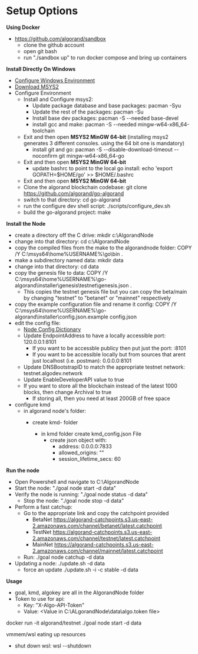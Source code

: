 # Setup Options

**Using Docker**
- https://github.com/algorand/sandbox
  - clone the github account
  - open git bash
  - run "./sandbox up" to run docker compose and bring up containers

**Install Directly On Windows**
* [Configure Windows Environment](https://developer.algorand.org/tutorials/compile-and-run-the-algorand-node-natively-windows/)
* [Download MSYS2](https://www.msys2.org/)
* Configure Environment
  * Install and Configure msys2:
    * Update package database and base packages: pacman -Syu
    * Update the rest of the packages: pacman -Su
    * Install base dev packages: pacman -S --needed base-devel 
    * install gcc and make: pacman -S --needed mingw-w64-x86_64-toolchain
  * Exit and then open **MSYS2 MinGW 64-bit** (installing msys2 generates 3 different consoles.  using the 64 bit one is mandatory)
    * install git and go: pacman -S --disable-download-timeout --noconfirm git mingw-w64-x86_64-go
  * Exit and then open **MSYS2 MinGW 64-bit** 
    * update bashrc to point to the local go install: echo 'export GOPATH=$HOME/go' >> $HOME/.bashrc
  * Exit and then open **MSYS2 MinGW 64-bit** 
  * Clone the algorand blockchain codebase: git clone https://github.com/algorand/go-algorand
  * switch to that directory: cd go-algorand
  * run the configure dev shell script: ./scripts/configure_dev.sh
  * build the go-algorand project: make

**Install the Node**
  * create a directory off the C drive: mkdir c:\AlgorandNode
  * change into that directory: cd c:\AlgorandNode
  * copy the compiled files from the make to the algorandnode folder: COPY /Y C:\msys64\home\%USERNAME%\go\bin .
  * make a subdirectory named data: mkdir data
  * change into that directory: cd data
  * copy the genesis file to data: COPY /Y C:\msys64\home\%USERNAME%\go-algorand\installer\genesis\testnet\genesis.json .
    * This copies the testnet genesis file but you can copy the beta/main by changing "testnet" to "betanet" or "mainnet" respectively
  * copy the example configuration file and rename it config: COPY /Y C:\msys64\home\%USERNAME%\go-algorand\installer\config.json.example config.json
  * edit the config file: 
    * [Node Config Dictionary](https://developer.algorand.org/docs/reference/node/config/)
    * Update EndpointAddress to have a locally accessible port: 120.0.0.1:8101
      * If you want to be accessble publicy then put just the port: :8101
      * If you want to be accessible locally but from sources that arent just localhost (i.e. postman): 0.0.0.0:8101
    * Update DNSBootstrapID to match the appropriate testnet network: testnet.algodev.network
    * Update EnableDeveloperAPI value to true
    * If you want to store all the blockchain instead of the latest 1000 blocks, then change Archival to true
      * If storing all, then you need at least 200GB of free space
  * configure kmd
    * in algorand node's <data> folder:
      * create kmd-<kmd version> folder
        * in kmd folder create kmd_config.json File
          * create json object with: 
            * address: 0.0.0.0:7833
            * allowed_origins: ""
            * session_lifetime_secs: 60

**Run the node**
  * Open Powershell and navigate to C:\AlgorandNode
  * Start the node: "./goal node start -d data"
  * Verify the node is running: "./goal node status -d data"
    * Stop the node: "./goal node stop -d data"
  * Perform a fast catchup: 
    * Go to the appropriate link and copy the catchpoint provided
      * BetaNet https://algorand-catchpoints.s3.us-east-2.amazonaws.com/channel/betanet/latest.catchpoint
      * TestNet https://algorand-catchpoints.s3.us-east-2.amazonaws.com/channel/testnet/latest.catchpoint
      * MainNet https://algorand-catchpoints.s3.us-east-2.amazonaws.com/channel/mainnet/latest.catchpoint
    * Run: ./goal node catchup <Catchpoint value> -d data
  * Updating a node: ./update.sh -d data
    * force an update ./update.sh -i -c stable -d data

**Usage**
  * goal, kmd, algokey are all in the AlgorandNode folder
  * Token to use for api: 
    * Key: "X-Algo-API-Token"
    * Value: <Value in C:\ALgorandNode\data\algo.token file>

​​​​​​​​​​​​​​​​​​​​​​​​​​​​docker run -it algorand/testnet
./goal node start -d data

vmmem/wsl eating up resources
 - shut down wsl: wsl --shutdown
